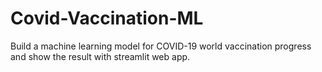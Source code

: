 # Covid-Vaccination-ML
Build a machine learning model for COVID-19 world vaccination progress and show the result with streamlit web app.
